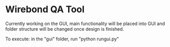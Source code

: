 Wirebond QA Tool
========================


Currently working on the GUI, main functionality will be placed into GUI and folder structure will be changed once design is finished.

To execute: in the "gui" folder, run "python rungui.py"